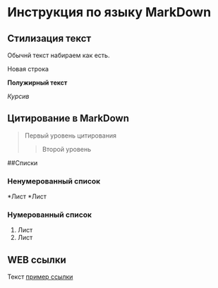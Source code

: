 # Инструкция по языку MarkDown

## Стилизация текст
Обычнй текст набираем как есть.

Новая строка

**Полужирный текст**

*Курсив*

## Цитирование в MarkDown
>Первый уровень цитирования
>> Второй уровень 

##Списки
### Ненумерованный список
*Лист
*Лист

### Нумерованный список
1. Лист
2. Лист

## WEB ссылки
Текст [пример ссылки](http.example.com "Всплывающая подсказка") 